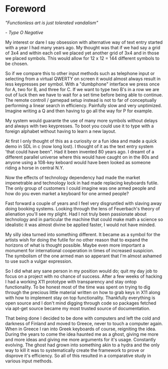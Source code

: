 # Foreword

_"Functionless art is just tolerated vandalism"_

_- Type O Negative_


My interest or dare I say obsession with alternative way of text entry started with a year I had many years ago. My thought was that if we had say a grid of 3x4 and within each cell we placed yet another grid of 3x4 and in those we placed symbols. This would allow  for 12 x 12 = 144 different symbols to be chosen.

So if we compare this to other input methods such as telephone input or selecting from a virtual QWERTY on screen it would almost always result in less keypresses per symbol.  With a "dumbphone" interface we press once for A, two for B, and three for C. If we want to type two B's in a row we are out of luck then we have to wait for a set time before being able to continue.  The remote controll / gamepad setup instead is not to far of conceptually performing a linear search in efficiency. Painfully slow and very unptimized. Imagine writing a Q and then having to go all the way for P for example. 

My system would guarante the use of many more symbols without delays and always with two keypresses. To boot you could use it to type with a foreign  alphabet without having to learn a new layout.

At first I only thought of this as a curiosity or a fun idea and made a quick demo in SDL in c (now long lost). I thought of it as the text entry system 'that could have been". Had it been invented 80 years ago. I dreamt of a different parallel universe where this would have caught on in the 80s and anyone using a 108-key keboard would have been looked as someone riding a horse in central N.Y.

Now the effects of technology dependency had made the market impenetrable and technology lock in had made replacing keyboards futile. The only group of customers I could imagine was one armed people and how do you even market a keyboard for one armed people?

Fast forward a couple of years and I feel very disgruntled with slaving away doing booking systems. Looking through the lens of Feuerbach's theory of alienation you'll see my plight. Had I not truly been passionate about technology and in particular the machine that could make math a science so idealistic it was almost divine be  applied faster, I would not have minded. 

My silly idea turned into something different. It became as a symbol for the artists wish for doing the futile for no other reason that to expand the horizons of what is thought possible. Maybe even more important a monument for international cooperation in times of increased suspicion. The symbolism of the one armed man so apperant that I'm almost ashamed to use such a vulgar expression.

So I did what any sane person in my position would do; quit my day job to focus on a project with no chance of success. After a few weeks of hacking I had a working X11 prototype with  transparency and stay ontop functionality. To be honest most of the time was spent on trying to dig through the precious little material written on how to grab keys in X11 along with how to implement stay on top functionality. Thankfully everything is open  source and I don't mind digging through code so packages fetched via apt-get source became my most trusted source of documentation.

That being done I decided to be done with computers and left the cold and darkness of Finland and moved to Greece, never to touch a computer again. When in Greece I ran into Greek keyboards of course, reigniting the idea. During the years to come the idea haunted me as a ghost, giving me more and more ideas and giving me more arguments for it's usage. Constantly evolving. The ghost had grown into something akin to a hydra and the only way to kill it was to systematically create the framework to prove or disprove it's efficiency. So all of this resulted in a  comparative study in various input methods. 
